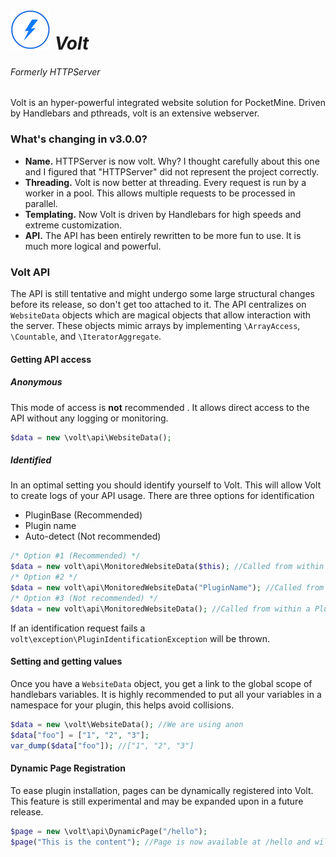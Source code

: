 ![Volt Icon](/resources/smallicon.png) ***Volt***
====
###### Formerly HTTPServer

Volt is an hyper-powerful integrated website solution for PocketMine. Driven by Handlebars and pthreads, volt is an extensive webserver.

### What's changing in v3.0.0?
* **Name.** HTTPServer is now volt. Why? I thought carefully about this one and I figured that "HTTPServer" did not represent the project correctly.
* **Threading.** Volt is now better at threading. Every request is run by a worker in a pool. This allows multiple requests to be processed in parallel. 
* **Templating.** Now Volt is driven by Handlebars for high speeds and extreme customization.
* **API.** The API has been entirely rewritten to be more fun to use. It is much more logical and powerful.

### Volt API
The API is still tentative and might undergo some large structural changes before its release, so don't get too attached to it. The API centralizes on `WebsiteData` objects which are magical objects that allow interaction with the server. These objects mimic arrays by implementing `\ArrayAccess`, `\Countable`, and `\IteratorAggregate`.

#### Getting API access
##### Anonymous
This mode of access is **not** recommended . It allows direct access to the API without any logging or monitoring.
```php
$data = new \volt\api\WebsiteData();
```
##### Identified 
In an optimal setting you should identify yourself to Volt. This will allow Volt to create logs of your API usage. There are three options for identification
* PluginBase (Recommended)
* Plugin name
* Auto-detect (Not recommended)

```php
/* Option #1 (Recommended) */
$data = new volt\api\MonitoredWebsiteData($this); //Called from within a PluginBase
/* Option #2 */
$data = new volt\api\MonitoredWebsiteData("PluginName"); //Called from anywhere
/* Option #3 (Not recommended) */
$data = new volt\api\MonitoredWebsiteData(); //Called from within a PluginBase, and requires class name to equal plugin name
```
If an identification request fails a `volt\exception\PluginIdentificationException` will be thrown.

#### Setting and getting values
Once you have a `WebsiteData` object, you get a link to the global scope of handlebars variables. It is highly recommended to put all your variables in a namespace for your plugin, this helps avoid collisions.
```php
$data = new \volt\WebsiteData(); //We are using anon
$data["foo"] = ["1", "2", "3"];
var_dump($data["foo"]); //["1", "2", "3"]
```

#### Dynamic Page Registration
To ease plugin installation, pages can be dynamically registered into Volt. This feature is still experimental and may be expanded upon in a future release.
```php
$page = new \volt\api\DynamicPage("/hello");
$page("This is the content"); //Page is now available at /hello and will display "This is the content"
```